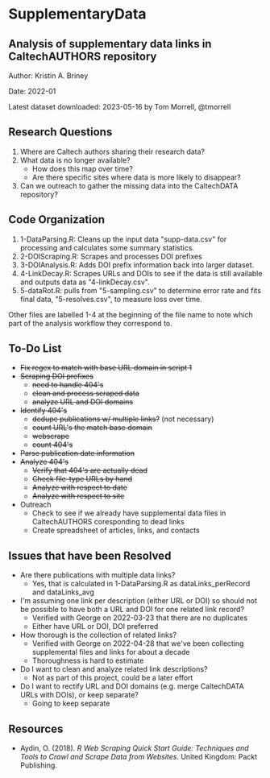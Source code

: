 # SupplementaryData
## Analysis of supplementary data links in CaltechAUTHORS repository

Author: Kristin A. Briney

Date: 2022-01

Latest dataset downloaded: 2023-05-16 by Tom Morrell, @tmorrell

## Research Questions

1. Where are Caltech authors sharing their research data?
2. What data is no longer available?
   - How does this map over time?
   - Are there specific sites where data is more likely to disappear?
3. Can we outreach to gather the missing data into the CaltechDATA repository?

## Code Organization

1. 1-DataParsing.R: Cleans up the input data "supp-data.csv" for processing and calculates some summary statistics.
2. 2-DOIScraping.R: Scrapes and processes DOI prefixes
3. 3-DOIAnalysis.R: Adds DOI prefix information back into larger dataset.
4. 4-LinkDecay.R: Scrapes URLs and DOIs to see if the data is still available and outputs data as "4-linkDecay.csv".
5. 5-dataRot.R: pulls from "5-sampling.csv" to determine error rate and fits final data, "5-resolves.csv", to measure loss over time.

Other files are labelled 1-4 at the beginning of the file name to note which part of the analysis workflow they correspond to.

## To-Do List

- ~~Fix regex to match with base URL domain in script 1~~
- ~~Scraping DOI prefixes~~
  - ~~need to handle 404's~~
  - ~~clean and process scraped data~~
  - ~~analyze URL and DOI domains~~
- ~~Identify 404's~~
  - ~~dedupe publications w/ multiple links?~~ (not necessary)
  - ~~count URL's the match base domain~~
  - ~~webscrape~~
  - ~~count 404's~~
- ~~Parse publication date information~~
- ~~Analyze 404's~~
  - ~~Verify that 404's are actually dead~~
  - ~~Check file-type URLs by hand~~
  - ~~Analyze with respect to date~~
  - ~~Analyze with respect to site~~
- Outreach
  - Check to see if we already have supplemental data files in CaltechAUTHORS coresponding to dead links
  - Create spreadsheet of articles, links, and contacts

## Issues that have been Resolved

- Are there publications with multiple data links?
  - Yes, that is calculated in 1-DataParsing.R as dataLinks_perRecord and dataLinks_avg
- I'm assuming one link per description (either URL or DOI) so 
  should not be possible to have both a URL and DOI for one related link record?
  - Verified with George on 2022-03-23 that there are no duplicates
  - Either have URL or DOI, DOI preferred
- How thorough is the collection of related links?
  - Verified with George on 2022-04-28 that we've been collecting supplemental files and links for about a decade
  - Thoroughness is hard to estimate
- Do I want to clean and analyze related link descriptions?
  - Not as part of this project, could be a later effort
- Do I want to rectify URL and DOI domains (e.g. merge CaltechDATA URLs with DOIs), or keep separate?
  - Going to keep separate

## Resources

- Aydin, O. (2018). *R Web Scraping Quick Start Guide: Techniques and Tools to Crawl and Scrape Data from Websites.* United Kingdom: Packt Publishing.